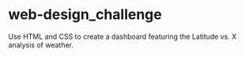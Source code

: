 # web-design_challenge
Use HTML and CSS to create a dashboard featuring the Latitude vs. X analysis of weather.
